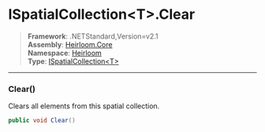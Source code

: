 # ISpatialCollection\<T>.Clear

> **Framework**: .NETStandard,Version=v2.1  
> **Assembly**: [Heirloom.Core][0]  
> **Namespace**: [Heirloom][0]  
> **Type**: [ISpatialCollection\<T>][1]

--------------------------------------------------------------------------------

### Clear()

Clears all elements from this spatial collection.

```cs
public void Clear()
```

[0]: ../Heirloom.Core.md
[1]: Heirloom.ISpatialCollection[T].md
